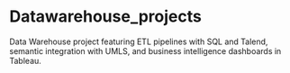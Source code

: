 # Datawarehouse_projects
Data Warehouse project featuring ETL pipelines with SQL and Talend, semantic integration with UMLS, and business intelligence dashboards in Tableau.
